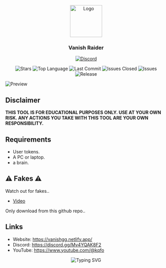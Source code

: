 <p align="center">
  <a href="https://github.com/vanishgg/vanishraider">
    <img src="https://i.ibb.co/zxZ4zcR/logo.png" alt="Logo" width="100" height="100">
  </a>
</p>

<h3 align="center">Vanish Raider</h3>

<p align="center">
  <a href="https://discord.gg/invite/Mv4YQAK8F2" target="_blank">
    <img src="https://img.shields.io/badge/Discord-%237289DA.svg?style=flat&logo=discord&logoColor=white&color=8c52ff" alt="Discord">
  </a>
</p>




<p align="center">
  <img src="https://img.shields.io/github/stars/vanishgg/vanishraider?style=flat&color=8c52ff" alt="Stars">
  <img src="https://img.shields.io/github/languages/top/vanishgg/vanishraider?color=8c52ff" alt="Top Language">
  <img src="https://img.shields.io/github/last-commit/vanishgg/vanishraider?color=8c52ff" alt="Last Commit">
  <img src="https://img.shields.io/github/issues-closed/vanishgg/vanishraider?color=8c52ff" alt="Issues Closed">
  <img src="https://img.shields.io/github/issues/vanishgg/vanishraider?color=8c52ff" alt="Issues">
  <img src="https://img.shields.io/github/v/release/vanishgg/vanishraider?color=8c52ff" alt="Release">
</p>
<p><img src="https://i.ibb.co/kB5W90n/igg.jpg" alt="Preview"></p>

<h2>Disclaimer</h2>
<p><strong>THIS TOOL IS FOR EDUCATIONAL PURPOSES ONLY. USE AT YOUR OWN RISK. ANY ACTIONS YOU TAKE WITH THIS TOOL ARE YOUR OWN RESPONSIBILITY.</strong></p>

<h2>Requirements</h2>
<ul>
  <li>User tokens.</li>
  <li>A PC or laptop.</li>
  <li>a brain.</li>
</ul>


<h2>⚠️ Fakes ⚠️</h2>
<p>Watch out for fakes..</p>
<ul>
  <li><a href="https://www.youtube.com/watch?v=9G1HE339AHE">Video</a></li>
</ul>
<p>Only download from this github repo..</p>

<h2>Links</h2>
<ul>
  <li>Website: <a href="https://vanishgg.netlify.app/">https://vanishgg.netlify.app/</a></li>
  <li>Discord: <a href="https://discord.gg/Mv4YQAK8F2">https://discord.gg/Mv4YQAK8F2</a></li>
  <li>YouTube: <a href="https://www.youtube.com/@kqfo">https://www.youtube.com/@kqfo</a></li>
</ul>

<p align="center">
  <img src="https://readme-typing-svg.demolab.com?font=Fira+Code&weight=600&pause=1000&color=7B00FF&center=true&vCenter=true&width=380&lines=Vanish+raider;Raiding+made+simple;made+by+virtual" alt="Typing SVG">
</p>
